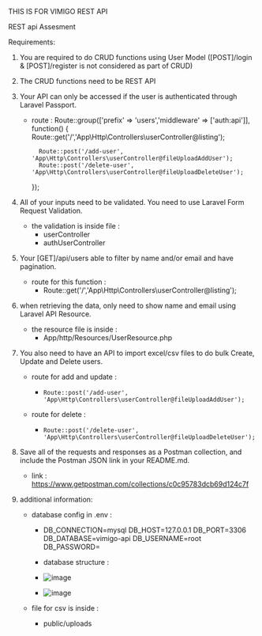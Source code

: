 THIS IS FOR VIMIGO REST API

REST api Assesment


Requirements:
1. You are required to do CRUD functions using User Model ([POST]/login &
    [POST]/register is not considered as part of CRUD)
2. The CRUD functions need to be REST API
3. Your API can only be accessed if the user is authenticated through Laravel Passport.
    
    - route :
        Route::group(['prefix' => 'users','middleware' => ['auth:api']], function() {
            Route::get('/','App\Http\Controllers\userController@listing');

            Route::post('/add-user', 'App\Http\Controllers\userController@fileUploadAddUser');
            Route::post('/delete-user', 'App\Http\Controllers\userController@fileUploadDeleteUser');
        });
    
4. All of your inputs need to be validated. You need to use Laravel Form Request Validation.
    
    - the validation is inside file :
        - userController
        - authUserController
    
5. Your [GET]/api/users able to filter by name and/or email and have pagination.
    
    - route for this function :
        - Route::get('/','App\Http\Controllers\userController@listing');
    
6. when retrieving the data, only need to show name and email using Laravel API Resource.
    
    - the resource file is inside :
        - App/http/Resources/UserResource.php

7. You also need to have an API to import excel/csv files to do bulk Create, Update and Delete users.
    
    - route for add and update :
        -     Route::post('/add-user', 'App\Http\Controllers\userController@fileUploadAddUser');
    - route for delete :
        -     Route::post('/delete-user', 'App\Http\Controllers\userController@fileUploadDeleteUser');

8. Save all of the requests and responses as a Postman collection, and include the Postman
    JSON link in your README.md.

    - link :
        https://www.getpostman.com/collections/c0c95783dcb69d124c7f
        
        
9. additional information:
    
    - database config in  .env : 
        - DB_CONNECTION=mysql
          DB_HOST=127.0.0.1
          DB_PORT=3306
          DB_DATABASE=vimigo-api
          DB_USERNAME=root
          DB_PASSWORD=
        
        - database structure :
        - ![image](https://user-images.githubusercontent.com/105404308/181866892-d931146a-47e0-464f-b51a-b423ed630972.png)

        - ![image](https://user-images.githubusercontent.com/105404308/181866886-e0902963-0ecb-4470-9ab5-5b8214533e09.png)

          
    - file for csv is inside :
        - public/uploads






